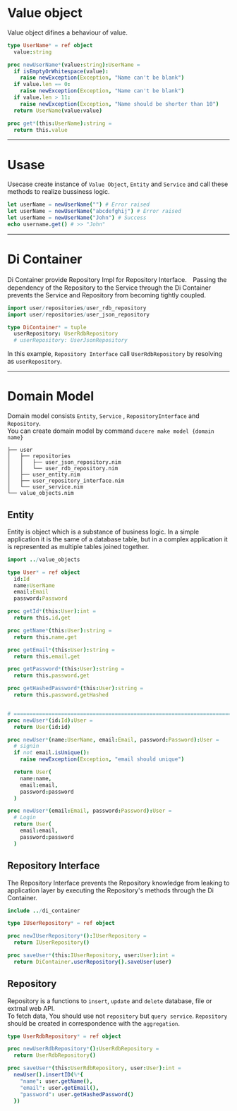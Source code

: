 Value object
===

Value object difines a behaviour of value.

```nim
type UserName* = ref object
  value:string

proc newUserName*(value:string):UserName =
  if isEmptyOrWhitespace(value):
    raise newException(Exception, "Name can't be blank")
  if value.len == 0:
    raise newException(Exception, "Name can't be blank")
  if value.len > 11:
    raise newException(Exception, "Name should be shorter than 10")
  return UserName(value:value)

proc get*(this:UserName):string =
  return this.value
```

---

Usase
===

Usecase create instance of `Value Object`, `Entity` and `Service` and call these methods to realize bussiness logic.

```nim
let userName = newUserName("") # Error raised
let userName = newUserName("abcdefghij") # Error raised
let userName = newUserName("John") # Success
echo username.get() # >> "John"
```

---

Di Container
===
Di Container provide Repository Impl for Repository Interface.　Passing the dependency of the Repository to the Service through the Di Container prevents the Service and Repository from becoming tightly coupled.

```nim
import user/repositories/user_rdb_repository
import user/repositories/user_json_repository

type DiContainer* = tuple
  userRepository: UserRdbRepository
  # userRepository: UserJsonRepository
```

In this example, `Repository Interface` call `UserRdbRepository` by resolving as `userRepository`.

---

Domain Model
===

Domain model consists `Entity`, `Service` , `RepositoryInterface` and `Repository`.  
You can create domain model by command `ducere make model {domain name}`

```
├── user
│   ├── repositories
│   │   ├── user_json_repository.nim
│   │   └── user_rdb_repository.nim
│   ├── user_entity.nim
│   ├── user_repository_interface.nim
│   └── user_service.nim
└── value_objects.nim
```

## Entity
Entity is object which is a substance of business logic. In a simple application it is the same of a database table, but in a complex application it is represented as multiple tables joined together.

```nim
import ../value_objects

type User* = ref object
  id:Id
  name:UserName
  email:Email
  password:Password

proc getId*(this:User):int =
  return this.id.get

proc getName*(this:User):string =
  return this.name.get

proc getEmail*(this:User):string =
  return this.email.get

proc getPassword*(this:User):string =
  return this.password.get

proc getHashedPassword*(this:User):string =
  return this.password.getHashed


# =============================================================================
proc newUser*(id:Id):User =
  return User(id:id)

proc newUser*(name:UserName, email:Email, password:Password):User =
  # signin
  if not email.isUnique():
    raise newException(Exception, "email should unique")

  return User(
    name:name,
    email:email,
    password:password
  )

proc newUser*(email:Email, password:Password):User =
  # Login
  return User(
    email:email,
    password:password
  )
```

## Repository Interface
The Repository Interface prevents the Repository knowledge from leaking to application layer by executing the Repository's methods through the Di Container.

```nim
include ../di_container

type IUserRepository* = ref object

proc newIUserRepository*():IUserRepository =
  return IUserRepository()

proc saveUser*(this:IUserRepository, user:User):int =
  return DiContainer.userRepository().saveUser(user)
```

## Repository
Repository is a functions to `insert`, `update` and `delete` database, file or extrnal web API.  
To fetch data, You should use not `repository` but `query service`.
`Repository` should be created in correspondence with the `aggregation`.

```nim
type UserRdbRepository* = ref object

proc newUserRdbRepository*():UserRdbRepository =
  return UserRdbRepository()

proc saveUser*(this:UserRdbRepository, user:User):int =
  newUser().insertID(%*{
    "name": user.getName(),
    "email": user.getEmail(),
    "password": user.getHashedPassword()
  })
```
